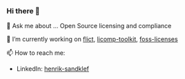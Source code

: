 ### Hi there 👋

💬 Ask me about ... Open Source licensing and compliance

🔭 I’m currently working on [flict](https://github.com/vinland-technology/flict/), [licomp-toolkit](https://github.com/hesa/licomp-toolkit), [foss-licenses](https://github.com/hesa/foss-licenses)

📫 How to reach me:
- LinkedIn: [henrik-sandklef](https://www.linkedin.com/in/henrik-sandklef)



<!--
**hesa/hesa** is a ✨ _special_ ✨ repository because its `README.md` (this file) appears on your GitHub profile.

Here are some ideas to get you started:

- 🔭 I’m currently working on ...
- 🌱 I’m currently learning ...
- 👯 I’m looking to collaborate on ...
- 🤔 I’m looking for help with ...
- 📫 How to reach me: ...
- 😄 Pronouns: ...
- ⚡ Fun fact: ...
-->
